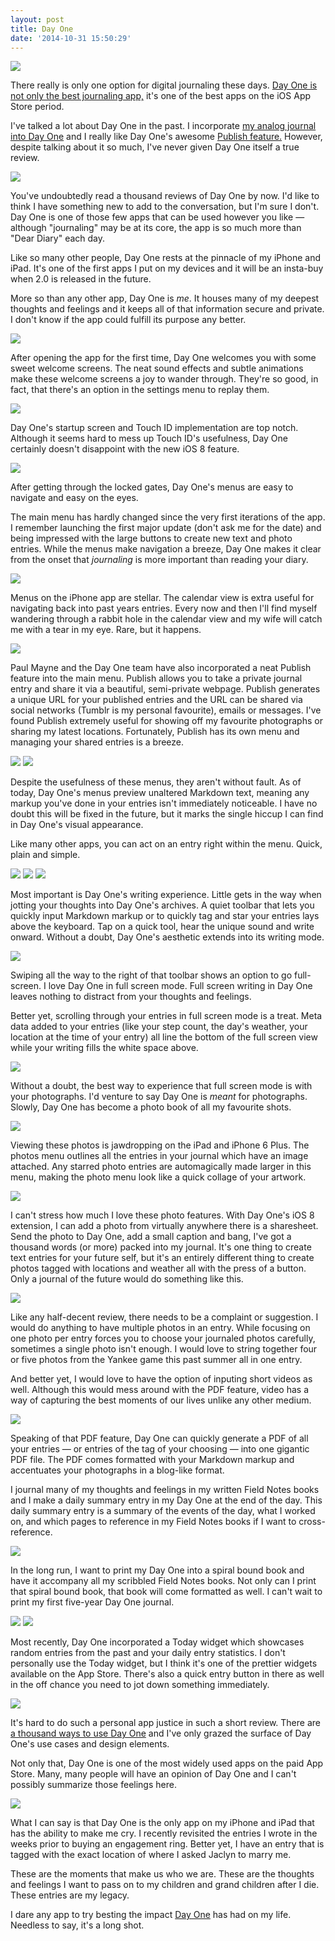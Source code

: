```yaml
---
layout: post
title: Day One
date: '2014-10-31 15:50:29'
---
```


![](http://static.thenewsprint.co/media/2014/10/PA291210.jpg)

There really is only one option for digital journaling these days. [Day One is not only the best journaling app,](https://itunes.apple.com/ca/app/day-one-journal-notes-diary/id421706526?mt=8&uo=4&at=1l3v5At) it's one of the best apps on the iOS App Store period.

I've talked a lot about Day One in the past. I incorporate [my analog journal into Day One](http://www.thenewsprint.co/2014/03/01/the-hybrid-journal/) and I really like Day One's awesome [Publish feature.](http://www.thenewsprint.co/2014/01/16/publish-by-day-one/) However, despite talking about it so much, I've never given Day One itself a true review. 

![](http://static.thenewsprint.co/media/2014/10/PA291239.jpg)

You've undoubtedly read a thousand reviews of Day One by now. I'd like to think I have something new to add to the conversation, but I'm sure I don't. Day One is one of those few apps that can be used however you like — although "journaling" may be at its core, the app is so much more than "Dear Diary" each day.

Like so many other people, Day One rests at the pinnacle of my iPhone and iPad. It's one of the first apps I put on my devices and it will be an insta-buy when 2.0 is released in the future. 

More so than any other app, Day One is *me*. It houses many of my deepest thoughts and feelings and it keeps all of that information secure and private. I don't know if the app could fulfill its purpose any better.

![](http://static.thenewsprint.co/media/2014/10/Day-One-Welcome-Screens.jpg)

After opening the app for the first time, Day One welcomes you with some sweet welcome screens. The neat sound effects and subtle animations make these welcome screens a joy to wander through. They're so good, in fact, that there's an option in the settings menu to replay them.

![](http://static.thenewsprint.co/media/2014/10/Day-One-Startup-and-Touch-ID-Screens.jpg)

Day One's startup screen and Touch ID implementation are top notch. Although it seems hard to mess up Touch ID's usefulness, Day One certainly doesn't disappoint with the new iOS 8 feature. 

![](http://static.thenewsprint.co/media/2014/10/Day-One-Settings-Menu-1.jpg)

After getting through the locked gates, Day One's menus are easy to navigate and easy on the eyes. 

The main menu has hardly changed since the very first iterations of the app. I remember launching the first major update (don't ask me for the date) and being impressed with the large buttons to create new text and photo entries. While the menus make navigation a breeze, Day One makes it clear from the onset that *journaling* is more important than reading your diary.

![](http://static.thenewsprint.co/media/2014/10/Day-One-List-and-Calendar-Views.jpg)

Menus on the iPhone app are stellar. The calendar view is extra useful for navigating back into past years entries. Every now and then I'll find myself wandering through a rabbit hole in the calendar view and my wife will catch me with a tear in my eye. Rare, but it happens.

![](http://static.thenewsprint.co/media/2014/10/Day-One-iPad-Entry-View.jpg)

Paul Mayne and the Day One team have also incorporated a neat Publish feature into the main menu. Publish allows you to take a private journal entry and share it via a beautiful, semi-private webpage. Publish generates a unique URL for your published entries and the URL can be shared via social networks (Tumblr is my personal favourite), emails or messages. I've found Publish extremely useful for showing off my favourite photographs or sharing my latest locations. Fortunately, Publish has its own menu and managing your shared entries is a breeze.

![](http://static.thenewsprint.co/media/2014/10/PA291247.jpg)
![](http://static.thenewsprint.co/media/2014/10/Day-One-Main-View-Screen.jpg)

Despite the usefulness of these menus, they aren't without fault. As of today, Day One's menus preview unaltered Markdown text, meaning any markup you've done in your entries isn't immediately noticeable. I have no doubt this will be fixed in the future, but it marks the single hiccup I can find in Day One's visual appearance.

Like many other apps, you can act on an entry right within the menu. Quick, plain and simple. 

![](http://static.thenewsprint.co/media/2014/10/Day-One-Entry-Editor-1.jpg)
![](http://static.thenewsprint.co/media/2014/10/Day-One-iPad-Editing-Menu.jpg)
![](http://static.thenewsprint.co/media/2014/10/Day-One-iPad-Editing-with-Markdown.jpg)

Most important is Day One's writing experience. Little gets in the way when jotting your thoughts into Day One's archives. A quiet toolbar that lets you quickly input Markdown markup or to quickly tag and star your entries lays above the keyboard. Tap on a quick tool, hear the unique sound and write onward. Without a doubt, Day One's aesthetic extends into its writing mode.

![](http://static.thenewsprint.co/media/2014/10/Day-One-Full-Screen-Writing.jpg)

Swiping all the way to the right of that toolbar shows an option to go full-screen. I love Day One in full screen mode. Full screen writing in Day One leaves nothing to distract from your thoughts and feelings.

Better yet, scrolling through your entries in full screen mode is a treat. Meta data added to your entries (like your step count, the day's weather, your location at the time of your entry) all line the bottom of the full screen view while your writing fills the white space above. 

![](http://static.thenewsprint.co/media/2014/10/Day-One-Photography-Screenshots-1.jpg)

Without a doubt, the best way to experience that full screen mode is with your photographs. I'd venture to say Day One is *meant* for photographs. Slowly, Day One has become a photo book of all my favourite shots. 

![](http://static.thenewsprint.co/media/2014/10/PA291220.jpg)

Viewing these photos is jawdropping on the iPad and iPhone 6 Plus. The photos menu outlines all the entries in your journal which have an image attached. Any starred photo entries are automagically made larger in this menu, making the photo menu look like a quick collage of your artwork.

![](http://static.thenewsprint.co/media/2014/10/Day-One-iPad-Photos-Menu.jpg)

I can't stress how much I love these photo features. With Day One's iOS 8 extension, I can add a photo from virtually anywhere there is a sharesheet. Send the photo to Day One, add a small caption and bang, I've got a thousand words (or more) packed into my journal. It's one thing to create text entries for your future self, but it's an entirely different thing to create photos tagged with locations and weather all with the press of a button. Only a journal of the future would do something like this.

![](http://static.thenewsprint.co/media/2014/10/PA291255.jpg)

Like any half-decent review, there needs to be a complaint or suggestion. I would do anything to have multiple photos in an entry. While focusing on one photo per entry forces you to choose your journaled photos carefully, sometimes a single photo isn't enough. I would love to string together four or five photos from the Yankee game this past summer all in one entry. 

And better yet, I would love to have the option of inputing short videos as well. Although this would mess around with the PDF feature, video has a way of capturing the best moments of our lives unlike any other medium.

![](http://static.thenewsprint.co/media/2014/10/Day-One-Export-Features.jpg)

Speaking of that PDF feature, Day One can quickly generate a PDF of all your entries — or entries of the tag of your choosing — into one gigantic PDF file. The PDF comes formatted with your Markdown markup and accentuates your photographs in a blog-like format. 

I journal many of my thoughts and feelings in my written Field Notes books and I make a daily summary entry in my Day One at the end of the day. This daily summary entry is a summary of the events of the day, what I worked on, and which pages to reference in my Field Notes books if I want to cross-reference. 

![](http://static.thenewsprint.co/media/2014/10/PA291230.jpg)

In the long run, I want to print my Day One into a spiral bound book and have it accompany all my scribbled Field Notes books. Not only can I print that spiral bound book, that book will come formatted as well. I can't wait to print my first five-year Day One journal.  

![](http://static.thenewsprint.co/media/2014/10/Day-One-iPad-Today-Widget.jpg)
![](http://static.thenewsprint.co/media/2014/10/Day-One-Today-Widget.jpg)

Most recently, Day One incorporated a Today widget which showcases random entries from the past and your daily entry statistics. I don't personally use the Today widget, but I think it's one of the prettier widgets available on the App Store. There's also a quick entry button in there as well in the off chance you need to jot down something immediately.

![](http://static.thenewsprint.co/media/2014/10/PA291224.jpg)

It's hard to do such a personal app justice in such a short review. There are [a thousand ways to use Day One](http://dayoneapp.com/guide/uses/) and I've only grazed the surface of Day One's use cases and design elements. 

Not only that, Day One is one of the most widely used apps on the paid App Store. Many, many people will have an opinion of Day One and I can't possibly summarize those feelings here.

![](http://static.thenewsprint.co/media/2014/10/PA291267.jpg)

What I can say is that Day One is the only app on my iPhone and iPad that has the ability to make me cry. I recently revisited the entries I wrote in the weeks prior to buying an engagement ring. Better yet, I have an entry that is tagged with the exact location of where I asked Jaclyn to marry me.

These are the moments that make us who we are. These are the thoughts and feelings I want to pass on to my children and grand children after I die. These entries are my legacy.

I dare any app to try besting the impact [Day One](https://itunes.apple.com/ca/app/day-one-journal-notes-diary/id421706526?mt=8&uo=4&at=1l3v5At) has had on my life. Needless to say, it's a long shot.
